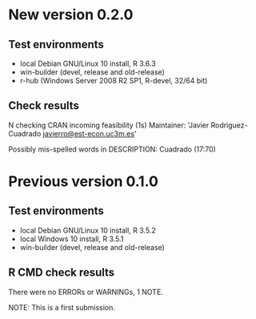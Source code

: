 # New version 0.2.0

## Test environments
* local Debian GNU/Linux 10 install, R 3.6.3
* win-builder (devel, release and old-release)
* r-hub (Windows Server 2008 R2 SP1, R-devel, 32/64 bit)

## Check results

N  checking CRAN incoming feasibility (1s)
   Maintainer: 'Javier Rodriguez-Cuadrado <javierro@est-econ.uc3m.es>'
   
   Possibly mis-spelled words in DESCRIPTION:
     Cuadrado (17:70)


# Previous version 0.1.0

## Test environments
* local Debian GNU/Linux 10 install, R 3.5.2
* local Windows 10 install, R 3.5.1
* win-builder (devel, release and old-release)

## R CMD check results
There were no ERRORs or WARNINGs, 1 NOTE.

NOTE: This is a first submission.
